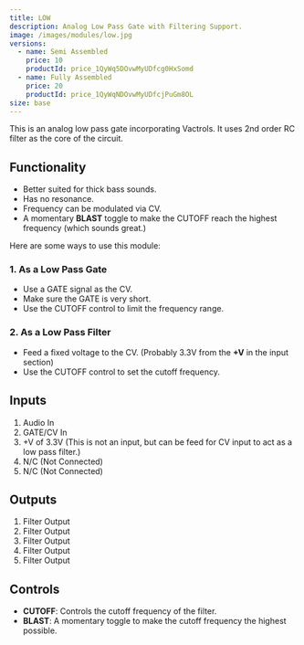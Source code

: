 ```yaml
---
title: LOW
description: Analog Low Pass Gate with Filtering Support.
image: /images/modules/low.jpg
versions:
  - name: Semi Assembled
    price: 10
    productId: price_1QyWq5DOvwMyUDfcg0HxSomd
  - name: Fully Assembled
    price: 20
    productId: price_1QyWqNDOvwMyUDfcjPuGm8OL
size: base
---
```


This is an analog low pass gate incorporating Vactrols. It uses 2nd order RC filter as the core of the circuit.

## Functionality

* Better suited for thick bass sounds.
* Has no resonance.
* Frequency can be modulated via CV.
* A momentary **BLAST** toggle to make the CUTOFF reach the highest frequency (which sounds great.)

Here are some ways to use this module:

### 1. As a Low Pass Gate

* Use a GATE signal as the CV.
* Make sure the GATE is very short.
* Use the CUTOFF control to limit the frequency range.

### 2. As a Low Pass Filter

* Feed a fixed voltage to the CV. (Probably 3.3V from the **+V** in the input section)
* Use the CUTOFF control to set the cutoff frequency.

## Inputs

1. Audio In
2. GATE/CV In
3. +V of 3.3V (This is not an input, but can be feed for CV input to act as a low pass filter.)
4. N/C (Not Connected)
5. N/C (Not Connected)

## Outputs

1. Filter Output
2. Filter Output
3. Filter Output
4. Filter Output
5. Filter Output

## Controls

* **CUTOFF**: Controls the cutoff frequency of the filter.
* **BLAST**: A momentary toggle to make the cutoff frequency the highest possible.

